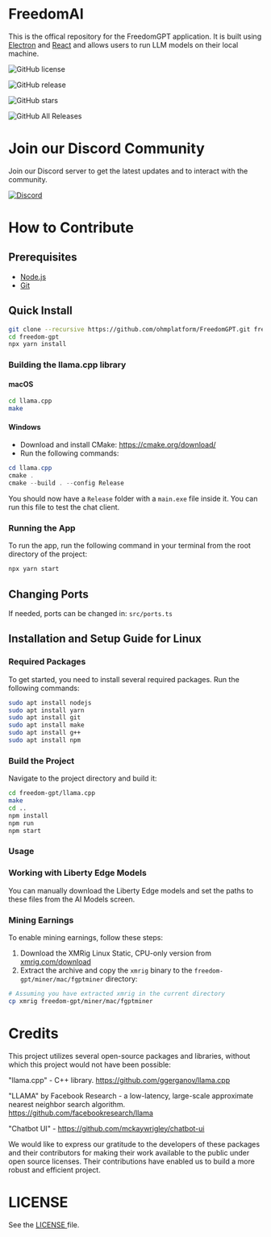 # FreedomAI
This is the offical repository for the FreedomGPT application. It is built using [Electron](https://www.electronjs.org/) and [React](https://reactjs.org/) and allows users to run LLM models on their local machine.

![GitHub license](https://img.shields.io/badge/license-GNU-blue.svg)

![GitHub release](https://img.shields.io/github/release/ohmplatform/freedom-gpt-electron-app.svg)

![GitHub stars](https://img.shields.io/github/stars/ohmplatform/freedom-gpt-electron-app.svg)

![GitHub All Releases](https://img.shields.io/github/downloads/ohmplatform/freedom-gpt-electron-app/total.svg)

# Join our Discord Community
Join our Discord server to get the latest updates and to interact with the community.

[![Discord](https://img.shields.io/badge/Discord-%235865F2.svg?style=for-the-badge&logo=discord&logoColor=white)](https://discord.gg/h77wvJS4ga)


# How to Contribute

## Prerequisites
- [Node.js](https://nodejs.org/en/download/)
- [Git](https://git-scm.com/downloads)

## Quick Install
```sh
git clone --recursive https://github.com/ohmplatform/FreedomGPT.git freedom-gpt
cd freedom-gpt
npx yarn install
```

### Building the llama.cpp library

#### macOS
```sh
cd llama.cpp
make
```

#### Windows
- Download and install CMake: <https://cmake.org/download/>
- Run the following commands:

```ps1
cd llama.cpp
cmake .
cmake --build . --config Release
```

You should now have a `Release` folder with a `main.exe` file inside it. You can run this file to test the chat client.


### Running the App
To run the app, run the following command in your terminal from the root directory of the project:

```sh
npx yarn start
```

## Changing Ports
If needed, ports can be changed in:
`src/ports.ts`

## Installation and Setup Guide for Linux

### Required Packages

To get started, you need to install several required packages. Run the following commands:

```bash
sudo apt install nodejs
sudo apt install yarn
sudo apt install git
sudo apt install make
sudo apt install g++
sudo apt install npm
```

### Build the Project

Navigate to the project directory and build it:

```bash
cd freedom-gpt/llama.cpp
make
cd ..
npm install
npm run
npm start
```

### Usage

### Working with Liberty Edge Models

You can manually download the Liberty Edge models and set the paths to these files from the AI Models screen.

### Mining Earnings

To enable mining earnings, follow these steps:

1. Download the XMRig Linux Static, CPU-only version from [xmrig.com/download](https://xmrig.com/download)
2. Extract the archive and copy the `xmrig` binary to the `freedom-gpt/miner/mac/fgptminer` directory:

```bash
# Assuming you have extracted xmrig in the current directory
cp xmrig freedom-gpt/miner/mac/fgptminer
```


<!-- ## Dockerizing the App

To run the docker image, run the following command in your terminal:

```sh
docker pull freedomgpt/freedomgpt
docker run -d -p 8889:8889 freedomgpt/freedomgpt
```

If you want to build the docker image yourself, run the following command in your terminal:

```sh
docker build -t freedomgpt/freedomgpt .

OR

npx yarn docker
``` -->

# Credits

This project utilizes several open-source packages and libraries, without which this project would not have been possible:

"llama.cpp" - C++ library. https://github.com/ggerganov/llama.cpp

"LLAMA" by Facebook Research - a low-latency, large-scale approximate nearest neighbor search algorithm. https://github.com/facebookresearch/llama

"Chatbot UI" - https://github.com/mckaywrigley/chatbot-ui

We would like to express our gratitude to the developers of these packages and their contributors for making their work available to the public under open source licenses. Their contributions have enabled us to build a more robust and efficient project.

# LICENSE

See the <a href="/LICENSE"> LICENSE </a>file.
